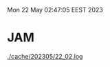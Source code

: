 Mon 22 May 02:47:05 EEST 2023
# JAM
<a href='./cache/202305/22_02.log'>./cache/202305/22_02.log</a>
